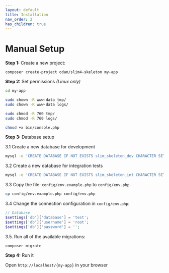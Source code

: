 ```yaml
---
layout: default
title: Installation
nav_order: 2
has_children: true
---
```


# Manual Setup

**Step 1:** Create a new project:

```shell
composer create-project odan/slim4-skeleton my-app
```

**Step 2:** Set permissions *(Linux only)*

```bash
cd my-app

sudo chown -R www-data tmp/
sudo chown -R www-data logs/

sudo chmod -R 760 tmp/
sudo chmod -R 760 logs/

chmod +x bin/console.php
```

**Step 3:** Database setup

3.1 Create a new database for development

```bash
mysql -e 'CREATE DATABASE IF NOT EXISTS slim_skeleton_dev CHARACTER SET utf8mb4 COLLATE utf8mb4_unicode_ci;'
```

3.2 Create a new database for integration tests

```bash
mysql -e 'CREATE DATABASE IF NOT EXISTS slim_skeleton_int CHARACTER SET utf8mb4 COLLATE utf8mb4_unicode_ci;'
```

3.3 Copy the file: `config/env.example.php` to `config/env.php`.

```bash
cp config/env.example.php config/env.php
```

3.4 Change the connection configuration in `config/env.php`:

```php
// Database
$settings['db']['database'] = 'test';
$settings['db']['username'] = 'root';
$settings['db']['password'] = '';
```

3.5. Run all of the available migrations:

```shell
composer migrate
```

**Step 4:** Run it

Open `http://localhost/{my-app}` in your browser
